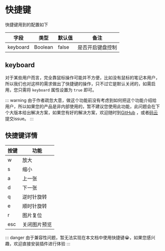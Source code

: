 # 快捷键

快捷键用到的配置如下

| 字段        | 类型    | 默认值 | 备注                         |
| ----------- | ------- | ------ | ---------------------------- |
| keyboard          | Boolean | false                | 是否开启键盘控制               |

## keyboard

对于某些用户而言，完全靠鼠标操作可能并不方便，比如没有鼠标的笔记本用户，所以我们也对这样的需求做出了快捷键的操作，只不过它是默认关闭的，如需启用，您只需将 `keyboard` 属性设置为 `true` 即可。

::: warning
由于作者疏忽大意，做这个功能前没有考虑到如何把这个功能介绍给用户，所以如果您的产品是非内部使用的，暂不建议您使用此功能，此问题会在下个大版本给出解决方案，如果您有好的解决方案，欢迎随时到[GitHub](https://github.com/heyongsheng/hevue-img-preview) ，或者[码云](https://gitee.com/ihope_top/hevue-img-preview) 提交issue。
:::

## 快捷键详情

| 按键 | 功能
| ----------------- | ----------------------------------------
| w | 放大
| s | 缩小
| a | 上一张
| d | 下一张
| q | 逆时针旋转
| e | 顺时针旋转
| r | 图片复位
| esc | 关闭图片预览

::: danger
由于兼容性问题，暂无法实现在本文档中使用快捷键😭，如果您感兴趣，欢迎直接安装插件进行体验
:::
